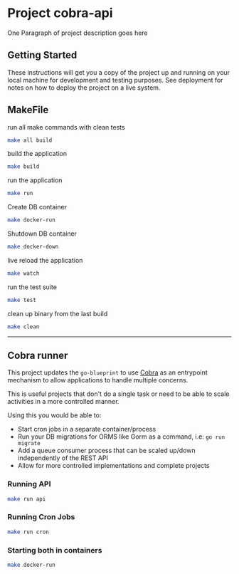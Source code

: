 # Project cobra-api

One Paragraph of project description goes here

## Getting Started

These instructions will get you a copy of the project up and running on your local machine for development and testing purposes. See deployment for notes on how to deploy the project on a live system.

## MakeFile

run all make commands with clean tests
```bash
make all build
```

build the application
```bash
make build
```

run the application
```bash
make run
```

Create DB container
```bash
make docker-run
```

Shutdown DB container
```bash
make docker-down
```

live reload the application
```bash
make watch
```

run the test suite
```bash
make test
```

clean up binary from the last build
```bash
make clean
```

---

## Cobra runner
This project updates the `go-blueprint` to use [Cobra](https://github.com/spf13/cobra) as an entrypoint mechanism to allow applications to handle multiple concerns.

This is useful projects that don't do a single task or need to be able to scale activities in a more controlled manner.

Using this you would be able to:
* Start cron jobs in a separate container/process
* Run your DB migrations for ORMS like Gorm as a command, i.e: `go run migrate`
* Add a queue consumer process that can be scaled up/down independently of the REST API
* Allow for more controlled implementations and complete projects

### Running API
```BASH
make run api
```

### Running Cron Jobs
```BASH
make run cron
```

### Starting both in containers
```BASH
make docker-run
```